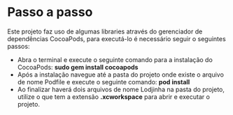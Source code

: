 # Passo a passo

Este projeto faz uso de algumas libraries através do gerenciador de dependências CocoaPods, para executá-lo é necessário seguir o seguintes passos:

- Abra o terminal e execute o seguinte comando para a instalação do CocoaPods: **sudo gem install cocoapods**
- Após a instalação navegue até a pasta do projeto onde existe o arquivo de nome Podfile e execute o seguinte comando: **pod install**
- Ao finalizar haverá dois arquivos de nome Lodjinha na pasta do projeto, utilize o que tem a extensão **.xcworkspace** para abrir e executar o projeto.
